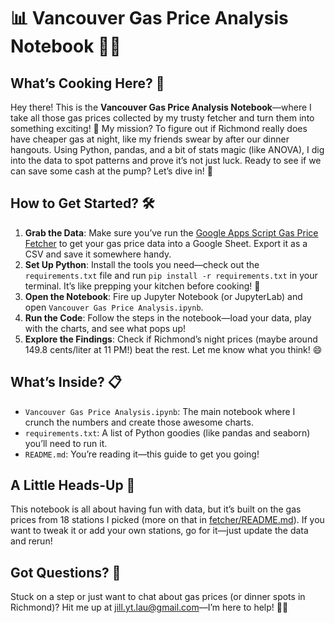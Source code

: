 # 📊 Vancouver Gas Price Analysis Notebook 🚗💨  

## What’s Cooking Here? 🍳  
Hey there! This is the **Vancouver Gas Price Analysis Notebook**—where I take all those gas prices collected by my trusty fetcher and turn them into something exciting! 🌟 My mission? To figure out if Richmond really does have cheaper gas at night, like my friends swear by after our dinner hangouts. Using Python, pandas, and a bit of stats magic (like ANOVA), I dig into the data to spot patterns and prove it’s not just luck. Ready to see if we can save some cash at the pump? Let’s dive in! 💸  

## How to Get Started? 🛠️  
1. **Grab the Data**: Make sure you’ve run the [Google Apps Script Gas Price Fetcher](https://github.com/jill-lau-data/vancouver_gas_price/blob/main/fetcher/README.md) to get your gas price data into a Google Sheet. Export it as a CSV and save it somewhere handy.  
2. **Set Up Python**: Install the tools you need—check out the `requirements.txt` file and run `pip install -r requirements.txt` in your terminal. It’s like prepping your kitchen before cooking! 🍲  
3. **Open the Notebook**: Fire up Jupyter Notebook (or JupyterLab) and open `Vancouver Gas Price Analysis.ipynb`.  
4. **Run the Code**: Follow the steps in the notebook—load your data, play with the charts, and see what pops up!  
5. **Explore the Findings**: Check if Richmond’s night prices (maybe around 149.8 cents/liter at 11 PM!) beat the rest. Let me know what you think! 😄  

## What’s Inside? 📋  
- `Vancouver Gas Price Analysis.ipynb`: The main notebook where I crunch the numbers and create those awesome charts.  
- `requirements.txt`: A list of Python goodies (like pandas and seaborn) you’ll need to run it.  
- `README.md`: You’re reading it—this guide to get you going!  

## A Little Heads-Up 🎉  
This notebook is all about having fun with data, but it’s built on the gas prices from 18 stations I picked (more on that in [fetcher/README.md](https://github.com/jill-lau-data/vancouver_gas_price/blob/main/fetcher/README.md)). If you want to tweak it or add your own stations, go for it—just update the data and rerun!  

## Got Questions? 📧  
Stuck on a step or just want to chat about gas prices (or dinner spots in Richmond)? Hit me up at jill.yt.lau@gmail.com—I’m here to help! 🚙💙
